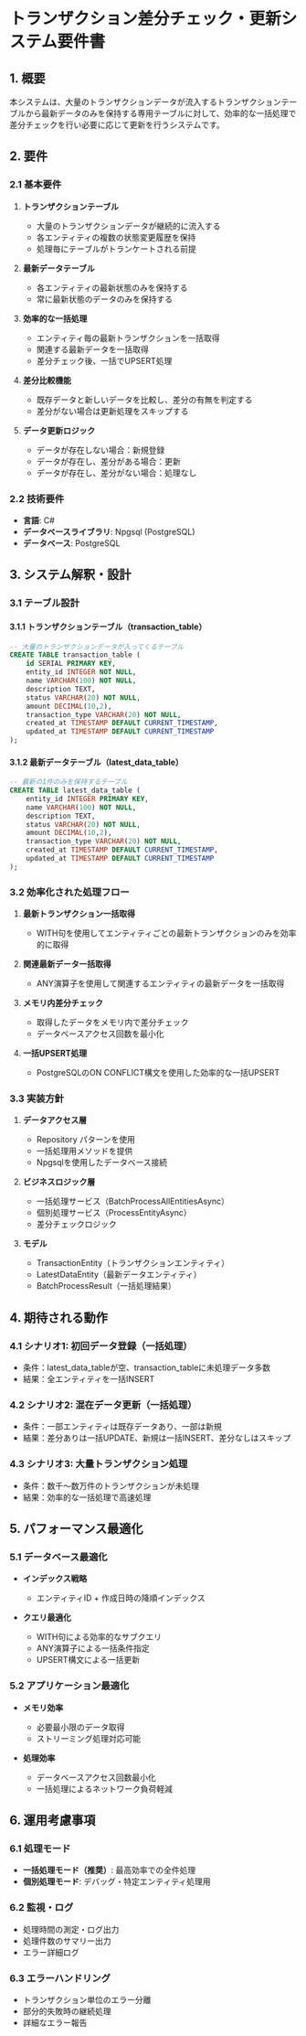 # トランザクション差分チェック・更新システム要件書

## 1. 概要

本システムは、大量のトランザクションデータが流入するトランザクションテーブルから最新データのみを保持する専用テーブルに対して、効率的な一括処理で差分チェックを行い必要に応じて更新を行うシステムです。

## 2. 要件

### 2.1 基本要件

1. **トランザクションテーブル**
   - 大量のトランザクションデータが継続的に流入する
   - 各エンティティの複数の状態変更履歴を保持
   - 処理毎にテーブルがトランケートされる前提

2. **最新データテーブル**
   - 各エンティティの最新状態のみを保持する
   - 常に最新状態のデータのみを保持する

3. **効率的な一括処理**
   - エンティティ毎の最新トランザクションを一括取得
   - 関連する最新データを一括取得
   - 差分チェック後、一括でUPSERT処理

4. **差分比較機能**
   - 既存データと新しいデータを比較し、差分の有無を判定する
   - 差分がない場合は更新処理をスキップする

5. **データ更新ロジック**
   - データが存在しない場合：新規登録
   - データが存在し、差分がある場合：更新
   - データが存在し、差分がない場合：処理なし

### 2.2 技術要件

- **言語**: C#
- **データベースライブラリ**: Npgsql (PostgreSQL)
- **データベース**: PostgreSQL

## 3. システム解釈・設計

### 3.1 テーブル設計

#### 3.1.1 トランザクションテーブル（transaction_table）
```sql
-- 大量のトランザクションデータが入ってくるテーブル
CREATE TABLE transaction_table (
    id SERIAL PRIMARY KEY,
    entity_id INTEGER NOT NULL,
    name VARCHAR(100) NOT NULL,
    description TEXT,
    status VARCHAR(20) NOT NULL,
    amount DECIMAL(10,2),
    transaction_type VARCHAR(20) NOT NULL,
    created_at TIMESTAMP DEFAULT CURRENT_TIMESTAMP,
    updated_at TIMESTAMP DEFAULT CURRENT_TIMESTAMP
);
```

#### 3.1.2 最新データテーブル（latest_data_table）
```sql
-- 最新の1件のみを保持するテーブル
CREATE TABLE latest_data_table (
    entity_id INTEGER PRIMARY KEY,
    name VARCHAR(100) NOT NULL,
    description TEXT,
    status VARCHAR(20) NOT NULL,
    amount DECIMAL(10,2),
    transaction_type VARCHAR(20) NOT NULL,
    created_at TIMESTAMP DEFAULT CURRENT_TIMESTAMP,
    updated_at TIMESTAMP DEFAULT CURRENT_TIMESTAMP
);
```

### 3.2 効率化された処理フロー

1. **最新トランザクション一括取得**
   - WITH句を使用してエンティティごとの最新トランザクションのみを効率的に取得

2. **関連最新データ一括取得**
   - ANY演算子を使用して関連するエンティティの最新データを一括取得

3. **メモリ内差分チェック**
   - 取得したデータをメモリ内で差分チェック
   - データベースアクセス回数を最小化

4. **一括UPSERT処理**
   - PostgreSQLのON CONFLICT構文を使用した効率的な一括UPSERT

### 3.3 実装方針

1. **データアクセス層**
   - Repository パターンを使用
   - 一括処理用メソッドを提供
   - Npgsqlを使用したデータベース接続

2. **ビジネスロジック層**
   - 一括処理サービス（BatchProcessAllEntitiesAsync）
   - 個別処理サービス（ProcessEntityAsync）
   - 差分チェックロジック

3. **モデル**
   - TransactionEntity（トランザクションエンティティ）
   - LatestDataEntity（最新データエンティティ）
   - BatchProcessResult（一括処理結果）

## 4. 期待される動作

### 4.1 シナリオ1: 初回データ登録（一括処理）
- 条件：latest_data_tableが空、transaction_tableに未処理データ多数
- 結果：全エンティティを一括INSERT

### 4.2 シナリオ2: 混在データ更新（一括処理）
- 条件：一部エンティティは既存データあり、一部は新規
- 結果：差分ありは一括UPDATE、新規は一括INSERT、差分なしはスキップ

### 4.3 シナリオ3: 大量トランザクション処理
- 条件：数千〜数万件のトランザクションが未処理
- 結果：効率的な一括処理で高速処理

## 5. パフォーマンス最適化

### 5.1 データベース最適化
- **インデックス戦略**
  - エンティティID + 作成日時の降順インデックス

- **クエリ最適化**
  - WITH句による効率的なサブクエリ
  - ANY演算子による一括条件指定
  - UPSERT構文による一括更新

### 5.2 アプリケーション最適化
- **メモリ効率**
  - 必要最小限のデータ取得
  - ストリーミング処理対応可能

- **処理効率**
  - データベースアクセス回数最小化
  - 一括処理によるネットワーク負荷軽減

## 6. 運用考慮事項

### 6.1 処理モード
- **一括処理モード（推奨）**: 最高効率での全件処理
- **個別処理モード**: デバッグ・特定エンティティ処理用

### 6.2 監視・ログ
- 処理時間の測定・ログ出力
- 処理件数のサマリー出力
- エラー詳細ログ

### 6.3 エラーハンドリング
- トランザクション単位のエラー分離
- 部分的失敗時の継続処理
- 詳細なエラー報告
